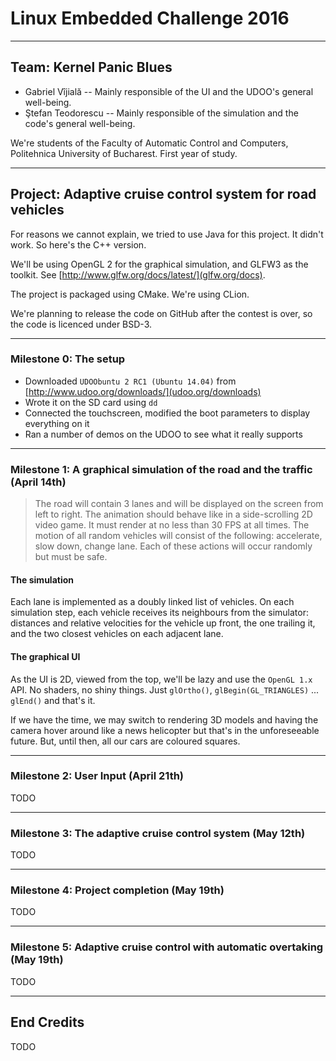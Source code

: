# Linux Embedded Challenge 2016

-------------------------------------------------------------------------------------------------------

## Team: Kernel Panic Blues

- Gabriel Vîjială -- Mainly responsible of the UI and the UDOO's general well-being.
- Ştefan Teodorescu -- Mainly responsible of the simulation and the code's general well-being.

We're students of the Faculty of Automatic Control and Computers, Politehnica University of Bucharest. 
First year of study.


-------------------------------------------------------------------------------------------------------

## Project: Adaptive cruise control system for road vehicles

For reasons we cannot explain, we tried to use Java for this project.
It didn't work. So here's the C++ version.

We'll be using OpenGL 2 for the graphical simulation, and GLFW3 as the toolkit.
See [http://www.glfw.org/docs/latest/](glfw.org/docs).

The project is packaged using CMake. We're using CLion.

We're planning to release the code on GitHub after the contest is over, so the code is
licenced under BSD-3.


-------------------------------------------------------------------------------------------------------
### Milestone 0: The setup

- Downloaded `UDOObuntu 2 RC1 (Ubuntu 14.04)` from [http://www.udoo.org/downloads/](udoo.org/downloads)
- Wrote it on the SD card using `dd`
- Connected the touchscreen, modified the boot parameters to display everything on it
- Ran a number of demos on the UDOO to see what it really supports


-------------------------------------------------------------------------------------------------------

### Milestone 1: A graphical simulation of the road and the traffic (April 14th)

> The road will contain 3 lanes and will be displayed on the screen from left to right.
> The animation should behave like in a side-scrolling 2D video game.
> It must render at no less than 30 FPS at all times.
> The motion of all random vehicles will consist of the following: accelerate, slow down, change lane.
> Each of these actions will occur randomly but must be safe.


#### The simulation

Each lane is implemented as a doubly linked list of vehicles.
On each simulation step, each vehicle receives its neighbours from the simulator: distances and relative 
velocities for the vehicle up front, the one trailing it, and the two closest vehicles on each adjacent lane.

#### The graphical UI

As the UI is 2D, viewed from the top, we'll be lazy and use the `OpenGL 1.x` API.
No shaders, no shiny things. Just `glOrtho()`, `glBegin(GL_TRIANGLES)` ... `glEnd()` and that's it.

If we have the time, we may switch to rendering 3D models and having the camera hover around
like a news helicopter but that's in the unforeseeable future.
But, until then, all our cars are coloured squares.


-------------------------------------------------------------------------------------------------------

### Milestone 2: User Input (April 21th)

TODO


-------------------------------------------------------------------------------------------------------

### Milestone 3: The adaptive cruise control system (May 12th)

TODO


-------------------------------------------------------------------------------------------------------

### Milestone 4: Project completion (May 19th)

TODO

-------------------------------------------------------------------------------------------------------

### Milestone 5: Adaptive cruise control with automatic overtaking (May 19th)

TODO

-------------------------------------------------------------------------------------------------------

## End Credits

TODO